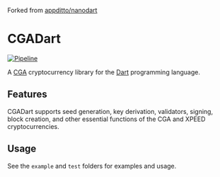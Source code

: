Forked from [appditto/nanodart](https://github.com/appditto/nanodart)

# CGADart
[![Pipeline](https://gitlab.com/cgacurrency/cga-dart/badges/master/pipeline.svg)](https://gitlab.com/cgacurrency/cga-dart)

A [CGA](https://cgacoin.net) cryptocurrency library for the [Dart](https://dart.dev) programming language.



## Features

CGADart supports seed generation, key derivation, validators, signing, block creation, and other essential functions of the CGA and XPEED cryptocurrencies.

## Usage

See the `example` and `test` folders for examples and usage.
